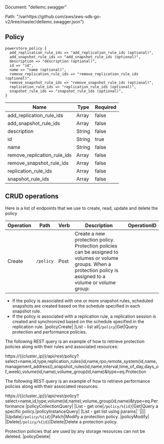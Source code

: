 Document: "dellemc.swagger"


Path: "/varhttps://github.com/aws/aws-sdk-go-v2/tree/master/dellemc.swagger.json")

## Policy



```puppet
powerstore_policy {
  add_replication_rule_ids => "add_replication_rule_ids (optional)",
  add_snapshot_rule_ids => "add_snapshot_rule_ids (optional)",
  description => "description (optional)",
  id => "id",
  name => "name (optional)",
  remove_replication_rule_ids => "remove_replication_rule_ids (optional)",
  remove_snapshot_rule_ids => "remove_snapshot_rule_ids (optional)",
  replication_rule_ids => "replication_rule_ids (optional)",
  snapshot_rule_ids => "snapshot_rule_ids (optional)",
}
```

| Name        | Type           | Required       |
| ------------- | ------------- | ------------- |
|add_replication_rule_ids | Array | false |
|add_snapshot_rule_ids | Array | false |
|description | String | false |
|id | String | true |
|name | String | false |
|remove_replication_rule_ids | Array | false |
|remove_snapshot_rule_ids | Array | false |
|replication_rule_ids | Array | false |
|snapshot_rule_ids | Array | false |



## CRUD operations

Here is a list of endpoints that we use to create, read, update and delete the policy

| Operation | Path | Verb | Description | OperationID |
| ------------- | ------------- | ------------- | ------------- | ------------- |
|Create|`/policy`|Post|Create a new protection policy. Protection policies can be assigned to volumes or volume groups. When a protection policy is assigned to a volume or volume group:
* If the policy is associated with one or more snapshot rules, scheduled snapshots are created based on the schedule specified in each snapshot rule.
* If the policy is associated with a replication rule, a replication session is created and synchronized based on the schedule specified in the replication rule.
|policyCreate|
|List - list all|`/policy`|Get|Query protection and performance policies.

The following REST query is an example of how to retrieve protection policies along with their rules and associated resources:

https://{{cluster_ip}}/api/rest/policy?select=name,id,type,replication_rules(id,name,rpo,remote_system(id,name,management_address)),snapshot_rules(id,name,interval,time_of_day,days_of_week),volume(id,name),volume_group(id,name)&type=eq.Protection

The following REST query is an example of how to retrieve performance policies along with their associated resources: 
  
https://{{cluster_ip}}/api/rest/policy?select=name,id,type,volume(id,name),volume_group(id,name)&type=eq.Performance
|policyCollectionQuery|
|List - get one|`/policy/%{id}`|Get|Query a specific policy.|policyInstanceQuery|
|List - get list using params|``||||
|Update|`/policy/%{id}`|Patch|Modify a protection policy.
|policyModify|
|Delete|`/policy/%{id}`|Delete|Delete a protection policy.

Protection policies that are used by any storage resources can not be deleted.
|policyDelete|
